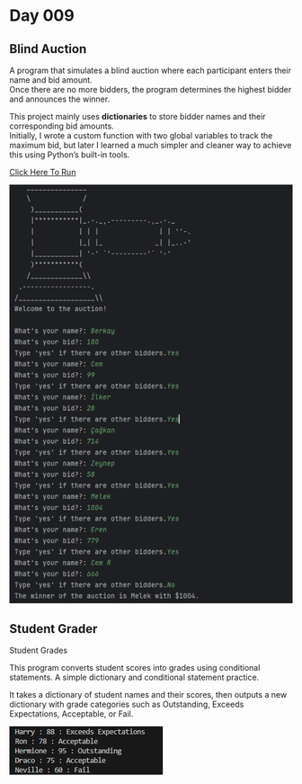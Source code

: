 # Day 009


## Blind Auction
A program that simulates a blind auction where each participant enters their name and bid amount.  
Once there are no more bidders, the program determines the highest bidder and announces the winner.

This project mainly uses **dictionaries** to store bidder names and their corresponding bid amounts.  
Initially, I wrote a custom function with two global variables to track the maximum bid, but later 
I learned a much simpler and cleaner way to achieve this using Python’s built-in tools.

[Click Here To Run](https://www.programiz.com/online-compiler/3rXKZxH6S4vaU)

![Blind Auction Screenshot](images/blindAuction.png)

## Student Grader
Student Grades

This program converts student scores into grades using conditional statements.
A simple dictionary and conditional statement practice.

It takes a dictionary of student names and their scores, then outputs a new dictionary
 with grade categories such as Outstanding, Exceeds Expectations, Acceptable, or Fail.

 ![Student Grader Screenshot](images/studentGrader.png)